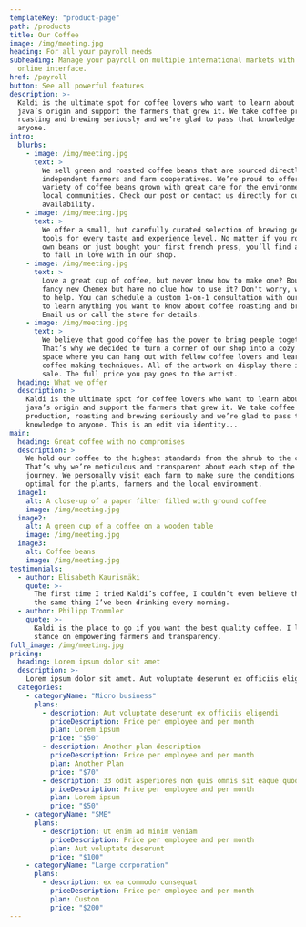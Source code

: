 ```yaml
---
templateKey: "product-page"
path: /products
title: Our Coffee
image: /img/meeting.jpg
heading: For all your payroll needs
subheading: Manage your payroll on multiple international markets with one
  online interface.
href: /payroll
button: See all powerful features
description: >-
  Kaldi is the ultimate spot for coffee lovers who want to learn about their
  java’s origin and support the farmers that grew it. We take coffee production,
  roasting and brewing seriously and we’re glad to pass that knowledge to
  anyone.
intro:
  blurbs:
    - image: /img/meeting.jpg
      text: >
        We sell green and roasted coffee beans that are sourced directly from
        independent farmers and farm cooperatives. We’re proud to offer a
        variety of coffee beans grown with great care for the environment and
        local communities. Check our post or contact us directly for current
        availability.
    - image: /img/meeting.jpg
      text: >
        We offer a small, but carefully curated selection of brewing gear and
        tools for every taste and experience level. No matter if you roast your
        own beans or just bought your first french press, you’ll find a gadget
        to fall in love with in our shop.
    - image: /img/meeting.jpg
      text: >
        Love a great cup of coffee, but never knew how to make one? Bought a
        fancy new Chemex but have no clue how to use it? Don't worry, we’re here
        to help. You can schedule a custom 1-on-1 consultation with our baristas
        to learn anything you want to know about coffee roasting and brewing.
        Email us or call the store for details.
    - image: /img/meeting.jpg
      text: >
        We believe that good coffee has the power to bring people together.
        That’s why we decided to turn a corner of our shop into a cozy meeting
        space where you can hang out with fellow coffee lovers and learn about
        coffee making techniques. All of the artwork on display there is for
        sale. The full price you pay goes to the artist.
  heading: What we offer
  description: >
    Kaldi is the ultimate spot for coffee lovers who want to learn about their
    java’s origin and support the farmers that grew it. We take coffee
    production, roasting and brewing seriously and we’re glad to pass that
    knowledge to anyone. This is an edit via identity...
main:
  heading: Great coffee with no compromises
  description: >
    We hold our coffee to the highest standards from the shrub to the cup.
    That’s why we’re meticulous and transparent about each step of the coffee’s
    journey. We personally visit each farm to make sure the conditions are
    optimal for the plants, farmers and the local environment.
  image1:
    alt: A close-up of a paper filter filled with ground coffee
    image: /img/meeting.jpg
  image2:
    alt: A green cup of a coffee on a wooden table
    image: /img/meeting.jpg
  image3:
    alt: Coffee beans
    image: /img/meeting.jpg
testimonials:
  - author: Elisabeth Kaurismäki
    quote: >-
      The first time I tried Kaldi’s coffee, I couldn’t even believe that was
      the same thing I’ve been drinking every morning.
  - author: Philipp Trommler
    quote: >-
      Kaldi is the place to go if you want the best quality coffee. I love their
      stance on empowering farmers and transparency.
full_image: /img/meeting.jpg
pricing:
  heading: Lorem ipsum dolor sit amet
  description: >-
    Lorem ipsum dolor sit amet. Aut voluptate deserunt ex officiis eligendi non perferendis quis sed quia autem quo dolorem odit. 33 odit asperiores non quis omnis sit eaque quod
  categories:
    - categoryName: "Micro business"
      plans:
        - description: Aut voluptate deserunt ex officiis eligendi
          priceDescription: Price per employee and per month
          plan: Lorem ipsum
          price: "$50"
        - description: Another plan description
          priceDescription: Price per employee and per month
          plan: Another Plan
          price: "$70"
        - description: 33 odit asperiores non quis omnis sit eaque quod
          priceDescription: Price per employee and per month
          plan: Lorem ipsum
          price: "$50"
    - categoryName: "SME"
      plans:
        - description: Ut enim ad minim veniam
          priceDescription: Price per employee and per month
          plan: Aut voluptate deserunt
          price: "$100"
    - categoryName: "Large corporation"
      plans:
        - description: ex ea commodo consequat
          priceDescription: Price per employee and per month
          plan: Custom
          price: "$200"
---
```

